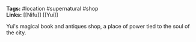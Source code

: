 **Tags:** #location #supernatural #shop  
**Links:** [[Nifu]] [[Yui]]

Yui's magical book and antiques shop, a place of power tied to the soul of the city.